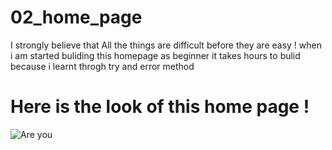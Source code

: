 # 02_home_page 

I strongly believe that All the things are difficult before they are easy !
when i am started buliding this homepage as beginner it takes hours to bulid because i learnt throgh try and error method

# Here is the look of this home page !

![Are you](https://user-images.githubusercontent.com/47751069/103127345-6311c300-46b7-11eb-82ad-dd3172a17f08.png)
